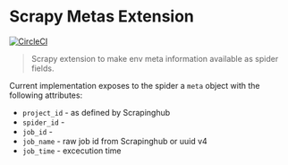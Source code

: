 # Scrapy Metas Extension

[![CircleCI](https://circleci.com/gh/Kpler/scrapy-job-parameters-extension.svg?style=svg)](https://circleci.com/gh/Kpler/scrapy-job-parameters-extension)

> Scrapy extension to make env meta information available as spider fields.

Current implementation exposes to the spider a `meta` object with the
following attributes:

- `project_id` - as defined by Scrapinghub
- `spider_id` -
- `job_id` -
- `job_name` - raw job id from Scrapinghub or uuid v4
- `job_time` - excecution time
